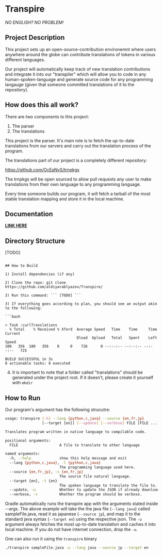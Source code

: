 # Transpire

*NO ENGLISH? NO PROBLEM!*

## Project Description

This project sets up an open-source-contribution environemnt where users anywhere around the globe can contribute translations of tokens in various different languages.

Our project will automatically keep track of new translation contributions and integrate it into our "transpiler" which will allow you to code in any human-spoken-language and generate source code for any programming langauge (given that someone committed translations of it to the repository).

## How does this all work?

There are two components to this project:

1. The parser
2. The translations

This project is the parser. It's main role is to fetch the up-to-date translations from our servers and carry out the translation process of the program.

The translations part of our project is a completely different repository: 

https://github.com/OcEaNvS/trnpkgs


The trnpkgs will be open sourced to allow pull requests any user to make translations from their own language to any programming language.

Every time someone builds our program, it will fetch a tarball of the most stable translation mapping and store it in the local machine.

## Documentation

**[LINK HERE](https://aldiyarablyazov.github.io/Transpire)**


## Directory Structure
[TODO]
```

## How to Build

1) Install dependencies (if any)

2) Clone the repo: git clone https://github.com/aldiyarablyazov/Transpire/

3) Run this command: ``` [TODO] ```

3) If everything goes according to plan, you should see an output akin to the following:

```bash

> Task :curlTranslations
  % Total    % Received % Xferd  Average Speed   Time    Time     Time  Current
                                 Dload  Upload   Total   Spent    Left  Speed
100   356  100   356    0     0    726      0 --:--:-- --:--:-- --:--:--   725

BUILD SUCCESSFUL in 3s
8 actionable tasks: 8 executed
``` 

4) It is important to note that a folder called "translations" should be generated under the project root. If it doesn't, please create it yourself with `mkdir`

## How to Run

Our program's argument has the following strucutre:

```bash
usage: transpire [-h] --lang {python,c,java} --source {en,fr,jp}
                 [--target {en}] [--update] [--verbose] FILE [FILE ...]

Translates program written in native language to compilable code.

positional arguments:
  FILE                   A file to translate to other language

named arguments:
  -h, --help             show this help message and exit
  --lang {python,c,java}, -l {python,c,java}
                         The programming language used here.
  --source {en,fr,jp}, -s {en,fr,jp}
                         The source file natural language.
  --target {en}, -t {en}
                         The spoken language to translate the file to.
  --update, -u           Whether to update the JSON if already downloaded.
  --verbose, -v          Whether the program should be verbose.
```

Gradle automatically runs the transpire app with the arguments stated inside --args. The above example will take the the java file (`--lang java`) called sampleFile.java, read it as japanese (`--source jp`), and map it to the standard java syntax (`--target en`) using the respective json. The `-u` argument always fetches the most up-to-date translation and caches it into local machine. If you do not have internet connection, drop the `-u`.

One can also run it using the `transpire` binary

``` bash
./transpire sampleFile.java -u --lang java --source jp --target en
```

